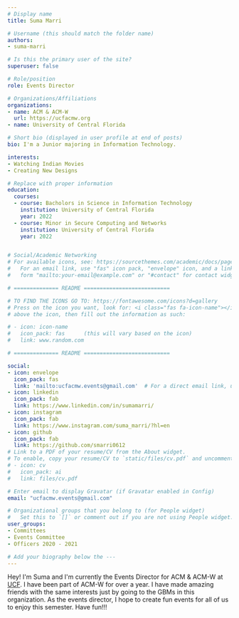 ```yaml
---
# Display name
title: Suma Marri

# Username (this should match the folder name)
authors:
- suma-marri

# Is this the primary user of the site?
superuser: false

# Role/position
role: Events Director

# Organizations/Affiliations
organizations:
- name: ACM & ACM-W
  url: https://ucfacmw.org
- name: University of Central Florida

# Short bio (displayed in user profile at end of posts)
bio: I'm a Junior majoring in Information Technology. 

interests:
- Watching Indian Movies
- Creating New Designs

# Replace with proper information
education:
  courses: 
  - course: Bacholors in Science in Information Technology
    institution: University of Central Florida
    year: 2022
  - course: Minor in Secure Computing and Networks
    institution: University of Central Florida
    year: 2022


# Social/Academic Networking
# For available icons, see: https://sourcethemes.com/academic/docs/page-builder/#icons
#   For an email link, use "fas" icon pack, "envelope" icon, and a link in the
#   form "mailto:your-email@example.com" or "#contact" for contact widget.

# ============== README ===========================

# TO FIND THE ICONS GO TO: https://fontawesome.com/icons?d=gallery
# Press on the icon you want, look for: <i class="fas fa-icon-name"></i> 
# above the icon, then fill out the information as such:

# - icon: icon-name
#   icon_pack: fas      (this will vary based on the icon)
#   link: www.random.com

# ============== README ===========================

social:
- icon: envelope
  icon_pack: fas
  link: 'mailto:ucfacmw.events@gmail.com'  # For a direct email link, use "mailto:test@example.org".
- icon: linkedin
  icon_pack: fab
  link: https://www.linkedin.com/in/sumamarri/
- icon: instagram
  icon_pack: fab
  link: https://www.instagram.com/suma_marri/?hl=en
- icon: github
  icon_pack: fab
  link: https://github.com/smarri0612
# Link to a PDF of your resume/CV from the About widget.
# To enable, copy your resume/CV to `static/files/cv.pdf` and uncomment the lines below.
# - icon: cv
#   icon_pack: ai
#   link: files/cv.pdf

# Enter email to display Gravatar (if Gravatar enabled in Config)
email: "ucfacmw.events@gmail.com"

# Organizational groups that you belong to (for People widget)
#   Set this to `[]` or comment out if you are not using People widget.
user_groups:
- Committees
- Events Committee
- Officers 2020 - 2021

# Add your biography below the ---
---
```

Hey! I'm Suma and I'm currently the Events Director for ACM & ACM-W at [UCF](https://www.ucf.edu/). I have been part of ACM-W for over a year. I have made amazing friends with the same interests just by going to the GBMs in this organization. As the events director, I hope to create fun events for all of us to enjoy this semester. Have fun!!!
